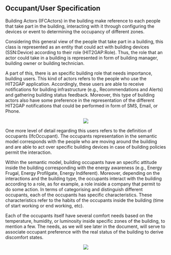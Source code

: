 ## Occupant/User Specification

Building Actors (IFCActors) in the building make reference to each people that take part in the building, interacting with it through configuring the devices or event to determining the occupancy of different zones.

Considering this general view of the people that take part in a building, this class is represented as an entity that could act with building devices (SSN:Device) according to their role (HIT2GAP:Role). Thus, the role that an actor could take in a building is represented in form of building manager, building owner or building technician.

A part of this, there is an specific building role that needs importance, building users. This kind of actors refers to the people who use the HIT2GAP application. Accordingly, these users are able to receive notifications for building infrastructure (e.g., Recommendations and Alerts) and gathering building status feedback. Moreover, this type of building actors also have some preference in the representation of the different HIT2GAP notifications that could be performed in form of SMS, Email, or Phone.

<div style="text-align:center">
<img src="http://www.plantuml.com/plantuml/png/ZLBHJjim57ttLrZQ0qnQGUAnGfL2Ircb5H3jj8TfGgvpavWwlf7j0DN6ly-EbpgXATgZppdttdEkhzaALJ7DIiebCuR-9fGcMkFB52LgEcDwUoLhQD4vAdl0N36-pJNMAWtKDv4NjkLGfw1ZoOs67NaZPZ_MMD20TbV1z7sV7mKmsv4s3XDhjTZK5g8Lwfg28YGaM6GyuTR1bvUB-NGoQIA9bBwQT6nShShTMx4IkiXRf_gEyxfYohODV3tBWpp5UYDzhXoKozLlAaK6nkuazE4dtAnTlC5ntmrueryNwukRvDxFYjmjMf49pgn0TKpp01LgUvpbM9REwOSzvW3fngt-69z861WHk1ay2mwENArktyr62KUAbaovVVhSfuilg7aXqizqI7Ztelv7jWPUAC45KnzfIJoCFwDHi_azD1fD6iDZMWXxaRFgiM360x78IqBQSQjXt1f2cg1dPpy_XR6_sdY7H1Fd48xsIJW7RwzpXuISdv0P6Av5rVmZPl7Fc4h_7O6_gvDpGk9t-Zw18_rRyaJpgmDu_sQ28vzzYIcJmkxYYYeD6MX3MgONQhLS3HFN9HDocBelK0698xlczalNm44yWucoDl1Umb5nqChy1G00"/>
</div>

One more level of detail regarding this users refers to the definition of occupants (IfcOccupant). The occupants representation in the semantic model corresponds with the people who are moving around the building and are able to act over specific building devices in case of building policies permit the interaction.

Within the semantic model, building occupants have an specific attitude inside the building corresponding with the energy awareness (e.g., Energy Frugal, Energy Profilgate, Energy Indiferent). Moreover, depending on the interactions and the building type, the occupants interact with the building according to a role, as for example, a role inside a company that permit to do some action. In terms of categorising and distinguish different occupants, each of the occupants has specific characteristics. These characteristics refer to the habits of the occupants inside the building (time of start working or end working, etc).

Each of the occupants itself have several comfort needs based on the temperature, humidity, or luminosity inside specific zones of the building, to mention a few. The needs, as we will see later in the document, will serve to associate occupant preference with the real status of the building to derive discomfort states.

<div style="text-align:center">
    <img src="http://www.plantuml.com/plantuml/png/VPBTRi8m38Nl-nHv0MvsYIOawCQ6D6q8aBWEhKapqgHpd6tLjdUVeIhqXt9PdsEVpt7zGTj2ein5OgJtuYSIOehelc9d78e7YOUP2L1NvyvIJvd9vA3G1PjMqejM6TMQmnJmqlA4K4P_aJ_7UW84HsK1SNVEDWD93Uk9S4g4UXS8BYY2XuADecg3nJvvIv9GI4lY_dunZoUJur9IWVZswJXrOMUEP0eiavrgdaTQnJMZz-2fDD0klxlTXW6RnRywhivYBaqX1SvyNcpkdgRBOsxFjdAcO-bxuepNJVXTj2UT-BPTy8j9fAt3mqRd5TE393X-iCXBNPVEAQy0gHz2M9TyZvpLzVgrhJnQG5NECIXfXhehpnBTtcZ5mRTz2vloSoESxjJnzL_rTpHgCToqN11ksYu4KHGr_vlHQDAws5XackwKBCQPz4rXiAjpmwi3EfxUhDEbMfsno_SEQGKVGIFa3Eu72Ug5nrUIQwtNNDt_tA8jqp6YtshAUkPfGjhP1c41o7YvhuH1iXbaybExWAtTpjL_">
</div>
